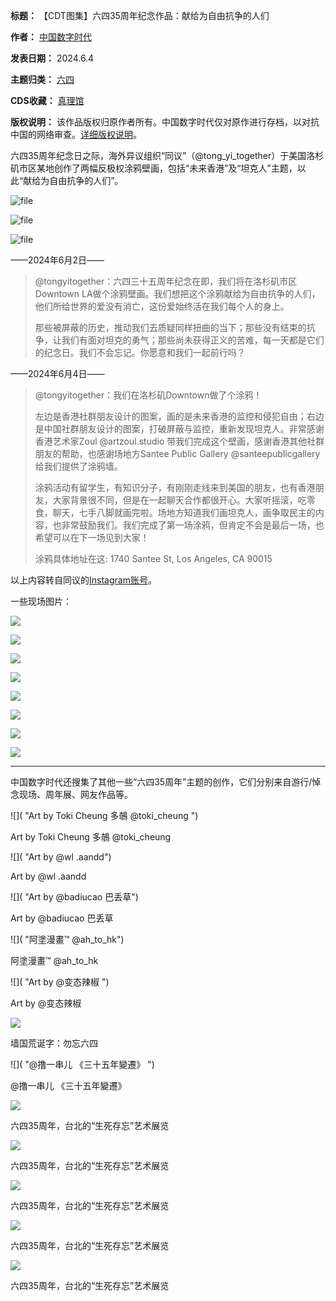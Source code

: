 

**标题：** 【CDT图集】六四35周年纪念作品：献给为自由抗争的人们  

**作者：** [中国数字时代](https://chinadigitaltimes.net/space/中国数字时代)  

**发表日期：** 2024.6.4  

**主题归类：** [六四](https://chinadigitaltimes.net/space/六四)  

**CDS收藏：** [真理馆](https://chinadigitaltimes.net/space/%E7%9C%9F%E7%90%86%E9%A6%86)  

**版权说明：** 该作品版权归原作者所有。中国数字时代仅对原作进行存档，以对抗中国的网络审查。[详细版权说明](https://chinadigitaltimes.net/chinese/copyright)。


六四35周年纪念日之际，海外异议组织“同议”（@tong\_yi\_together）于美国洛杉矶市区某地创作了两幅反极权涂鸦壁画，包括“未来香港”及“坦克人”主题，以此“献给为自由抗争的人们”。


![file](https://chinadigitaltimes.net/chinese/files/2024/06/image-1717512441420.png)  

![file](https://chinadigitaltimes.net/chinese/files/2024/06/image-1717525135320.png)  

![file](https://chinadigitaltimes.net/chinese/files/2024/06/image-1717525151107.png)


——2024年6月2日——



> @tongyitogether：六四三十五周年纪念在即，我们将在洛杉矶市区Downtown LA做个涂鸦壁画。我们想把这个涂鸦献给为自由抗争的人们，他们所给世界的爱没有消亡，这份爱始终活在我们每个人的身上。
> 
> 
> 那些被屏蔽的历史，推动我们去质疑同样扭曲的当下；那些没有结束的抗争，让我们有面对坦克的勇气；那些尚未获得正义的苦难，每一天都是它们的纪念日。我们不会忘记。你愿意和我们一起前行吗？


——2024年6月4日——



> @tongyitogether：我们在洛杉矶Downtown做了个涂鸦！
> 
> 
> 左边是香港社群朋友设计的图案，画的是未来香港的监控和侵犯自由；右边是中国社群朋友设计的图案，打破屏蔽与监控，重新发现坦克人。非常感谢香港艺术家Zoul @artzoul.studio 带我们完成这个壁画，感谢香港其他社群朋友的帮助，也感谢场地方Santee Public Gallery @santeepublicgallery 给我们提供了涂鸦墙。
> 
> 
> 涂鸦活动有留学生，有知识分子，有刚刚走线来到美国的朋友，也有香港朋友，大家背景很不同，但是在一起聊天合作都很开心。大家听摇滚，吃零食，聊天，七手八脚就画完啦。场地方知道我们画坦克人，画争取民主的内容，也非常鼓励我们。我们完成了第一场涂鸦，但肯定不会是最后一场，也希望可以在下一场见到大家！
> 
> 
> 涂鸦具体地址在这: 1740 Santee St, Los Angeles, CA 90015


以上内容转自同议的[Instagram账号](https://www.instagram.com/p/C7xRFgTS2Kv "Instagram账号")。


一些现场图片：










![]( "signal-2024-06-04-183603")









![]( "signal-2024-06-04-183554")









![]( "signal-2024-06-04-183532")









![]( "signal-2024-06-04-183522")









![]( "signal-2024-06-04-183543")









![]( "signal-2024-06-04-183513")









![]( "signal-2024-06-04-183502")









![]( "signal-2024-06-04-183707")










---


中国数字时代还搜集了其他一些“六四35周年”主题的创作，它们分别来自游行/悼念现场、周年展、网友作品等。










![]( "Art by Toki Cheung 多鵸 @toki_cheung ")


Art by Toki Cheung 多鵸 @toki\_cheung 









![]( "Art by @wl .aandd")


Art by @wl .aandd









![]( "Art by @badiucao 巴丢草")


Art by @badiucao 巴丢草









![]( "阿塗漫畫™️ @ah_to_hk")


阿塗漫畫™️ @ah\_to\_hk









![]( "Art by @变态辣椒 ")


Art by @变态辣椒 









![]( "墙国荒诞字：勿忘六四")


墙国荒诞字：勿忘六四









![]( "@撸一串儿 《三十五年變遷》 ")


@撸一串儿 《三十五年變遷》 









![]( "六四35周年，台北的“生死存忘”艺术展览")


六四35周年，台北的“生死存忘”艺术展览









![]( "六四35周年，台北的“生死存忘”艺术展览")


六四35周年，台北的“生死存忘”艺术展览









![]( "六四35周年，台北的“生死存忘”艺术展览")


六四35周年，台北的“生死存忘”艺术展览









![]( "六四35周年，台北的“生死存忘”艺术展览")


六四35周年，台北的“生死存忘”艺术展览









![]( "六四35周年，台北的“生死存忘”艺术展览")


六四35周年，台北的“生死存忘”艺术展览







